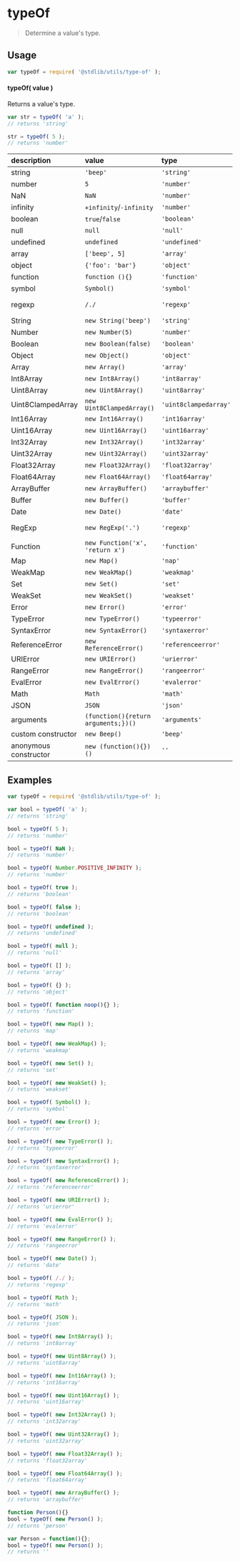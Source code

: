 # typeOf

> Determine a value's type.


<section class="usage">

## Usage

``` javascript
var typeOf = require( '@stdlib/utils/type-of' );
```

#### typeOf( value )

Returns a value's type.

``` javascript
var str = typeOf( 'a' );
// returns 'string'

str = typeOf( 5 );
// returns 'number'
```

| description    | value   | type        | notes |
|:---------------|:--------|:------------|-------|
| string | `'beep'` | `'string'` |       |
| number | `5` | `'number'` |       |
| NaN | `NaN` | `'number'` |       |
| infinity | `+infinity`/`-infinity` | `'number'` |       |
| boolean | `true`/`false` | `'boolean'` |       |
| null | `null` | `'null'` |       |
| undefined | `undefined` | `'undefined'` |       |
| array | `['beep', 5]` | `'array'` |       |
| object | `{'foo': 'bar'}` | `'object'` |       |
| function | `function (){}` | `'function'` |       |
| symbol | `Symbol()` | `'symbol'` | ES2015 |
| regexp | `/./` | `'regexp'` | Android 4.1+ |       |
| String | `new String('beep')` | `'string'` |       |
| Number | `new Number(5)` | `'number'` |       |
| Boolean |`new Boolean(false)` | `'boolean'` |       |
| Object | `new Object()` | `'object'` |       |
| Array | `new Array()` | `'array'` |       |
| Int8Array | `new Int8Array()` | `'int8array'` |       |
| Uint8Array | `new Uint8Array()` | `'uint8array'` |       |
| Uint8ClampedArray | `new Uint8ClampedArray()` | `'uint8clampedarray'` |       |
| Int16Array | `new Int16Array()` | `'int16array'` |       |
| Uint16Array | `new Uint16Array()` | `'uint16array'` |       |
| Int32Array | `new Int32Array()` | `'int32array'` |       |
| Uint32Array | `new Uint32Array()` | `'uint32array'` |       |
| Float32Array | `new Float32Array()` | `'float32array'` |       |
| Float64Array | `new Float64Array()` | `'float64array'` |       |
| ArrayBuffer | `new ArrayBuffer()` | `'arraybuffer'` |       |
| Buffer | `new Buffer()` | `'buffer'` | Node.js   |
| Date | `new Date()` | `'date'` |       |
| RegExp | `new RegExp('.')` | `'regexp'` | Android 4.1+
| Function | `new Function('x', 'return x')` | `'function'` |       |
| Map | `new Map()` | `'nap'` | ES2015  |
| WeakMap | `new WeakMap()` | `'weakmap'` | ES2015 |
| Set | `new Set()` | `'set'` | ES2015 |
| WeakSet | `new WeakSet()` | `'weakset'` | ES2015 |
| Error | `new Error()` | `'error'` |       |
| TypeError | `new TypeError()` | `'typeerror'` |       |
| SyntaxError | `new SyntaxError()` | `'syntaxerror'` |       |
| ReferenceError | `new ReferenceError()` | `'referenceerror'` |       |
| URIError | `new URIError()` | `'urierror'` |       |
| RangeError | `new RangeError()` | `'rangeerror'` |       |
| EvalError | `new EvalError()` | `'evalerror'` |       |
| Math | `Math` | `'math'` |       |
| JSON | `JSON` | `'json'` | IE8+    |
| arguments | `(function(){return arguments;})()` | `'arguments'` | IE9+   |
| custom constructor | `new Beep()` | `'beep'` |       |
| anonymous constructor | `new (function(){})()` | `''` |       |

</section>

<!-- /.usage -->


<section class="examples">

## Examples

``` javascript
var typeOf = require( '@stdlib/utils/type-of' );

var bool = typeOf( 'a' );
// returns 'string'

bool = typeOf( 5 );
// returns 'number'

bool = typeOf( NaN );
// returns 'number'

bool = typeOf( Number.POSITIVE_INFINITY );
// returns 'number'

bool = typeOf( true );
// returns 'boolean'

bool = typeOf( false );
// returns 'boolean'

bool = typeOf( undefined );
// returns 'undefined'

bool = typeOf( null );
// returns 'null'

bool = typeOf( [] );
// returns 'array'

bool = typeOf( {} );
// returns 'object'

bool = typeOf( function noop(){} );
// returns 'function'

bool = typeOf( new Map() );
// returns 'map'

bool = typeOf( new WeakMap() );
// returns 'weakmap'

bool = typeOf( new Set() );
// returns 'set'

bool = typeOf( new WeakSet() );
// returns 'weakset'

bool = typeOf( Symbol() );
// returns 'symbol'

bool = typeOf( new Error() );
// returns 'error'

bool = typeOf( new TypeError() );
// returns 'typeerror'

bool = typeOf( new SyntaxError() );
// returns 'syntaxerror'

bool = typeOf( new ReferenceError() );
// returns 'referenceerror'

bool = typeOf( new URIError() );
// returns 'urierror'

bool = typeOf( new EvalError() );
// returns 'evalerror'

bool = typeOf( new RangeError() );
// returns 'rangeerror'

bool = typeOf( new Date() );
// returns 'date'

bool = typeOf( /./ );
// returns 'regexp'

bool = typeOf( Math );
// returns 'math'

bool = typeOf( JSON );
// returns 'json'

bool = typeOf( new Int8Array() );
// returns 'int8array'

bool = typeOf( new Uint8Array() );
// returns 'uint8array'

bool = typeOf( new Int16Array() );
// returns 'int16array'

bool = typeOf( new Uint16Array() );
// returns 'uint16array'

bool = typeOf( new Int32Array() );
// returns 'int32array'

bool = typeOf( new Uint32Array() );
// returns 'uint32array'

bool = typeOf( new Float32Array() );
// returns 'float32array'

bool = typeOf( new Float64Array() );
// returns 'float64array'

bool = typeOf( new ArrayBuffer() );
// returns 'arraybuffer'

function Person(){}
bool = typeOf( new Person() );
// returns 'person'

var Person = function(){};
bool = typeOf( new Person() );
// returns ''
```

</section>

<!-- /.examples -->


<section class="links">

</section>

<!-- /.links -->
